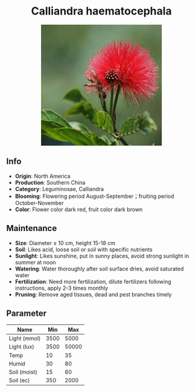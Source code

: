 <h1 align='center'>Calliandra haematocephala</h1>
<p align="center">
    <img 
        align='center'
        width='320'
        src="../images/calliandra haematocephala.png" 
        alt='Calliandra haematocephala' />
</p>

## Info

 - **Origin**: North America
 - **Production**: Southern China
 - **Category**: Leguminosae, Calliandra
 - **Blooming**: Flowering period August-September；fruiting period October-November
 - **Color**: Flower color dark red, fruit color dark brown

## Maintenance

 - **Size**: Diameter ≥ 10 cm, height 15-18 cm
 - **Soil**: Likes acid, loose soil or soil with specific nutrients
 - **Sunlight**: Likes sunshine, put in sunny places, avoid strong sunlight in summer at noon
 - **Watering**: Water thoroughly after soil surface dries, avoid saturated water
 - **Fertilization**: Need more fertilization, dilute fertilizers following instructions, apply 2-3 times monthly
 - **Pruning**: Remove aged tissues, dead and pest branches timely

## Parameter

| Name         | Min  | Max   |
|--------------|------|-------|
| Light (mmol) | 3500 | 5000  |
| Light (lux)  | 3500 | 50000 |
| Temp         | 10    | 35    |
| Humid        | 30   | 80    |
| Soil (moist) | 15   | 60    |
| Soil (ec)    | 350  | 2000  |